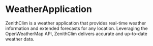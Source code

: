 # WeatherApplication
ZenithClim is a weather application that provides real-time weather information and extended forecasts for any location. Leveraging the OpenWeatherMap API, ZenithClim delivers accurate and up-to-date weather data.
